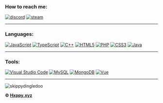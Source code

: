 ### How to reach me:
[![discord](https://img.shields.io/static/v1?label=&message=DISCORD&color=191919&style=for-the-badge&logo=discord)](https://discord.com/users/293022381021069312)
[![steam](https://img.shields.io/static/v1?label=&message=steam&color=191919&style=for-the-badge&logo=Steam)](https://steamcommunity.com/profiles/76561198999788963)
<br>

---

### Languages:
[![JavaScript](https://img.shields.io/static/v1?label=&message=JavaScript&color=191919&style=for-the-badge&logo=javascript&logoColor=F7DF1E)](https://github.com/Skippydingledoo)
[![TypeScript](https://img.shields.io/static/v1?label=&message=TypeScript&color=191919&style=for-the-badge&logo=typescript&logoColor=2F74C0)](https://github.com/Skippydingledoo)
[![C++](https://img.shields.io/static/v1?label=&message=C%2B%2B&color=191919&style=for-the-badge&logo=cplusplus&logoColor=00599C)](https://github.com/Skippydingledoo)
[![HTML5](https://img.shields.io/static/v1?label=&message=HTML5&color=191919&style=for-the-badge&logo=html5&logoColor=E34F26)](https://github.com/Skippydingledoo)
[![PHP](https://img.shields.io/static/v1?label=&message=PHP&color=191919&style=for-the-badge&logo=php&logoColor=7377AD)](https://github.com/Skippydingledoo)
[![CSS3](https://img.shields.io/static/v1?label=&message=CSS3&color=191919&style=for-the-badge&logo=css3&logoColor=1572B6)](https://github.com/Skippydingledoo)
[![Java](https://img.shields.io/static/v1?label=&message=Java&color=191919&style=for-the-badge&logo=java&logoColor=FFA518)](https://github.com/Skippydingledoo)
<br>

---

### Tools:
[![Visual Studio Code](https://img.shields.io/static/v1?label=&message=VISUAL%20STUDIO%20CODE&color=191919&style=for-the-badge&logo=Visual%20Studio%20Code&logoColor=007ACC)](https://github.com/Skippydingledoo)
[![MySQL](https://img.shields.io/static/v1?label=&message=MySQL&color=191919&style=for-the-badge&logo=MySQL)](https://github.com/Skippydingledoo)
[![MongoDB](https://img.shields.io/static/v1?label=&message=MongoDB&color=191919&style=for-the-badge&logo=MongoDB)](https://github.com/Skippydingledoo)
[![Vue](https://img.shields.io/static/v1?label=&message=vue&style=for-the-badge&logo=vue.js&color=191919)](https://github.com/Skippydingledoo)
<br>

---

<!--### My specs / OS's i use:
[![GPU](https://img.shields.io/badge/NVIDIA-RTX3070-76B900?style=for-the-badge&logo=nvidia&logoColor=76B900&labelColor=191919)](https://github.com/Skippydingledoo)
[![CPU](https://img.shields.io/badge/Intel-Core_i7_10th-0071C5?style=for-the-badge&logo=intel&logoColor=0071C5&labelColor=191919)](https://github.com/Skippydingledoo)
[![OS](https://img.shields.io/badge/Windows-191919?style=for-the-badge&logo=windows&logoColor=0078D6)](https://github.com/Skippydingledoo)
[![OS2](https://img.shields.io/badge/Kali%20Linux-191919?style=for-the-badge&logo=kalilinux&logoColor=367BF0)](https://github.com/Skippydingledoo)
<br>

--- -->

<p align="left"> <img src="https://komarev.com/ghpvc/?username=skippydingledoo&label=Profile%20views&color=0e75b6&style=flat" alt="skippydingledoo" /> </p>

**© [Hxppy.xyz](https://hxppy.xyz)** 

